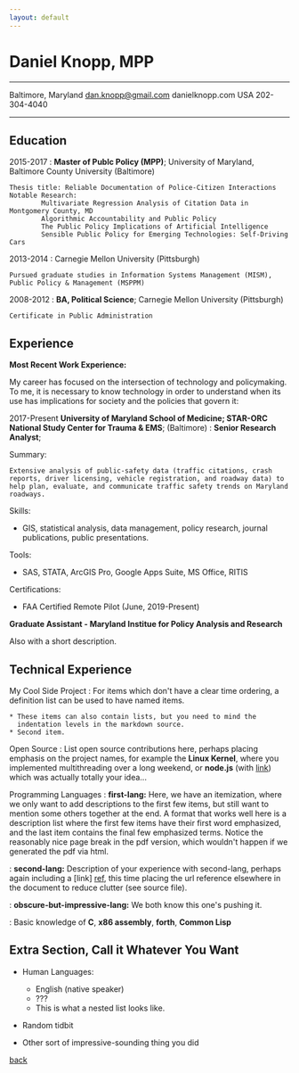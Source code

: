 ```yaml
---
layout: default
---
```


Daniel Knopp, MPP
============

-------------------     ----------------------------
Baltimore, Maryland        dan.knopp@gmail.com
                           danielknopp.com
USA                        202-304-4040
-------------------     ----------------------------

Education
---------

2015-2017
:   **Master of Publc Policy (MPP)**; University of Maryland, Baltimore County University (Baltimore)

    Thesis title: Reliable Documentation of Police-Citizen Interactions
    Notable Research:
            Multivariate Regression Analysis of Citation Data in Montgomery County, MD
            Algorithmic Accountability and Public Policy
            The Public Policy Implications of Artificial Intelligence
            Sensible Public Policy for Emerging Technologies: Self-Driving Cars
2013-2014
:   Carnegie Mellon University (Pittsburgh)

    Pursued graduate studies in Information Systems Management (MISM), Public Policy & Management (MSPPM)
2008-2012
:   **BA, Political Science**; Carnegie Mellon University (Pittsburgh)

    Certificate in Public Administration

Experience
----------

**Most Recent Work Experience:**

My career has focused on the intersection of technology and policymaking. To me, it is necessary to know technology in order to understand when its use has implications for society and the policies that govern it:

2017-Present
**University of Maryland School of Medicine; STAR-ORC National Study Center for Trauma & EMS**; (Baltimore)
:   **Senior Research Analyst**;

Summary:

    Extensive analysis of public-safety data (traffic citations, crash reports, driver licensing, vehicle registration, and roadway data) to help plan, evaluate, and communicate traffic safety trends on Maryland roadways.
Skills:

* GIS, statistical analysis, data management, policy research, journal publications, public presentations.

Tools:
* SAS, STATA, ArcGIS Pro, Google Apps Suite, MS Office, RITIS

Certifications:
* FAA Certified Remote Pilot (June, 2019-Present)

**Graduate Assistant - Maryland Institue for Policy Analysis and Research**

Also with a short description.

Technical Experience
--------------------

My Cool Side Project
:   For items which don't have a clear time ordering, a definition
    list can be used to have named items.

    * These items can also contain lists, but you need to mind the
      indentation levels in the markdown source.
    * Second item.

Open Source
:   List open source contributions here, perhaps placing emphasis on
    the project names, for example the **Linux Kernel**, where you
    implemented multithreading over a long weekend, or **node.js**
    (with [link](http://nodejs.org)) which was actually totally
    your idea...

Programming Languages
:   **first-lang:** Here, we have an itemization, where we only want
    to add descriptions to the first few items, but still want to
    mention some others together at the end. A format that works well
    here is a description list where the first few items have their
    first word emphasized, and the last item contains the final few
    emphasized terms. Notice the reasonably nice page break in the pdf
    version, which wouldn't happen if we generated the pdf via html.

:   **second-lang:** Description of your experience with second-lang,
    perhaps again including a [link] [ref], this time placing the url
    reference elsewhere in the document to reduce clutter (see source
    file). 

:   **obscure-but-impressive-lang:** We both know this one's pushing
    it.

:   Basic knowledge of **C**, **x86 assembly**, **forth**, **Common Lisp**

[ref]: https://github.com/githubuser/superlongprojectname

Extra Section, Call it Whatever You Want
----------------------------------------

* Human Languages:

     * English (native speaker)
     * ???
     * This is what a nested list looks like.

* Random tidbit

* Other sort of impressive-sounding thing you did

[back](./)
